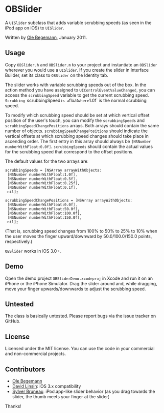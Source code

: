 # OBSlider

A `UISlider` subclass that adds variable scrubbing speeds (as seen in the iPod app on iOS) to `UISlider`.

Written by [Ole Begemann](http://oleb.net), January 2011.


## Usage

Copy `OBSlider.h` and `OBSlider.m` to your project and instantiate an `OBSlider` wherever you would use a `UISlider`. If you create the slider in Interface Builder, set its class to `OBSlider` on the Identity tab.

The slider works with variable scrubbing speeds out of the box. In the action method you have assigned to `UIControlEventValueChanged`, you can access the `scrubbingSpeed` variable to get the current scrubbing speed. `Scrubbing `scrubbingSpeed` is a `float` where `1.0f` is the normal scrubbing speed.

To modify which scrubbing speed should be set at which vertical offset position of the user's touch, you can modify the `scrubbingSpeeds` and `scrubbingSpeedChangePositions` arrays. Both arrays should contain the same number of objects. `scrubbingSpeedChangePositions` should indicate the vertical offsets at which scrubbing speed changes should take place in ascending order. The first entry in this array should always be `[NSNumber numberWithFloat:0.0f]`. `scrubbingSpeeds` should contain the actual values for the scrubbing speed that correspond to the offset positions.

The default values for the two arrays are:

    scrubbingSpeeds = [NSArray arrayWithObjects:
     [NSNumber numberWithFloat:1.0f],
     [NSNumber numberWithFloat:0.5f],
     [NSNumber numberWithFloat:0.25f],
     [NSNumber numberWithFloat:0.1f],
     nil];

    scrubbingSpeedChangePositions = [NSArray arrayWithObjects:
     [NSNumber numberWithFloat:0.0f],
     [NSNumber numberWithFloat:50.0f],
     [NSNumber numberWithFloat:100.0f],
     [NSNumber numberWithFloat:150.0f],
     nil];

(That is, scrubbing speed changes from 100% to 50% to 25% to 10% when the user moves the finger upward/downward by 50.0/100.0/150.0 points, respectively.)

`OBSlider` works in iOS 3.0+.


## Demo

Open the demo project `OBSliderDemo.xcodeproj` in Xcode and run it on an iPhone or the iPhone Simulator. Drag the slider around and, while dragging, move your finger upwards/downwards to adjust the scrubbing speed.


## Untested

The class is basically untested. Please report bugs via the issue tracker on GitHub.


## License

Licensed under the MIT license. You can use the code in your commercial and non-commercial projects.

## Contributors

* [Ole Begemann](https://github.com/ole)
* [David Linsin](https://github.com/dlinsin): iOS 3.x compatibility
* [Sylver Bruneau](https://github.com/sylverb): iPod.app-like slider behavior (as you drag towards the slider, the thumb meets your finger at the slider)

Thanks!